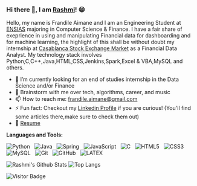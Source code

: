 ### Hi there 👋, I am [Rashmi](https://rusty-sj.github.io/)! 😁
<!--
**rusty-sj/rusty-sj** is a ✨ _special_ ✨ repository because its `README.md` (this file) appears on your GitHub profile.
Here are some ideas to get you started:

- 🔭 I’m currently working on ...
- 🌱 I’m currently learning ...
- 👯 I’m looking to collaborate on ...
- 🤔 I’m looking for help with ...
- 💬 Ask me about ...
- 📫 How to reach me: ...
- 😄 Pronouns: ...
- ⚡ Fun fact: ...
- 🤔 I’m looking for help with Statistics
- 👯 I’m looking to collaborate on ...
-->

Hello, my name is Frandile Aimane and I am an Engineering Student at [ENSIAS](http://ensias.um5.ac.ma/) majoring in Computer Science & Finance.
I have a fair share of exeprience in using and manipulating Financial data for dashboarding and for machine learning, the highlight of this shall be without doubt my internship at [Casablanca Stock Exchange Market](https://www.casablanca-bourse.com/fr) as a Financial Data Analyst.
My technology stack involves Python,C,C++,Java,HTML,CSS,Jenkins,Spark,Excel & VBA,MySQL and others.

- 🔭 I’m currently looking for an end of studies internship in the Data Science and/or Finance
- 💬 Brainstorm with me over tech, algorithms, career, and music 
- 📫 How to reach me: frandile.aimane@gmail.com
- ⚡ Fun fact: Checkout my [Linkedin Profile](https://www.linkedin.com/in/aimane-frandile/) if you are curious! (You'll find some articles there,make sure to check them out)
- 📝 [Resume](https://github.com/Frandiiile/resume/blob/main/Cv_Ang_DS.pdf)

**Languages and Tools:** 

![Python](https://img.shields.io/badge/-Python-black?logo=Python&style=social)&nbsp;&nbsp;
![Java](https://img.shields.io/badge/-Java-black?logo=java&style=social)&nbsp;&nbsp;
![Spring](https://img.shields.io/badge/-Spring%20Framework-black?logo=spring&style=social)&nbsp;&nbsp;
![JavaScript](https://img.shields.io/badge/-JavaScript-black?logo=javascript&style=social)&nbsp;&nbsp;
![C](https://img.shields.io/badge/-C-black?logo=c&style=social)&nbsp;&nbsp;
![HTML5](https://img.shields.io/badge/-HTML5-black?logo=html5&style=social)&nbsp;&nbsp;
![CSS3](https://img.shields.io/badge/-CSS3-black?logo=css3&style=social)&nbsp;&nbsp;
![MySQL](https://img.shields.io/badge/-MySQL-black?logo=mysql&style=social)&nbsp;&nbsp;
![Git](https://img.shields.io/badge/-Git-black?logo=git&style=social)&nbsp;&nbsp;
![GitHub](https://img.shields.io/badge/-GitHub-black?logo=github&style=social)&nbsp;&nbsp;
![LATEX](https://img.shields.io/badge/-LATEX-black?logo=latex&style=social)&nbsp;&nbsp;

![Rashmi's Github Stats](https://github-readme-stats.vercel.app/api?username=frandiiile&count_private=true&show_icons=true&include_all_commits=true)
![Top Langs](https://github-readme-stats.vercel.app/api/top-langs/?username=frandiiile&hide=TeX&layout=compact)

![Visitor Badge](https://visitor-badge.laobi.icu/badge?page_id=frandiiile.frandiiile)
